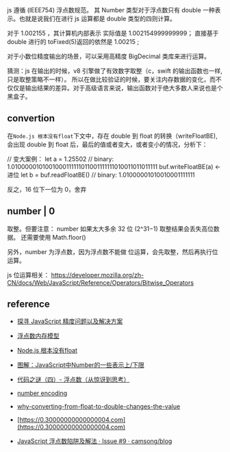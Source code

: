 


js 遵循 (IEEE754) 浮点数规范。 其 Number 类型对于浮点数只有 double 一种表示。也就是说我们在进行 js 运算都是 double 类型的四则计算。

对于 1.002155 ，其计算机内部表示 实际值是 1.002154999999999； 直接基于 double 进行的 toFixed(5)返回的依然是 1.00215 ;

对于小数位精度输出的场景，可以采用高精度 BigDecimal 类库来进行运算。

猜测：js 在输出的时候，v8 引擎做了有效数字取整（c，swift 的输出函数也一样,只是取整策略不一样）。
所以在做比较验证的时候，要关注内存数据的变化，而不仅仅是输出结果的差异。对于高级语言来说，输出函数对于绝大多数人来说也是个黑盒子。


## convertion

在`Node.js 根本没有float`下文中，存在 double 到 float 的转换（writeFloatBE), 会出现 double 到 float 后，最后的值或者变大，或者变小的情况，分析下：

// 变大案例：
let a = 1.25502    			// binary: 1.0100000101001000111111011001111111010011011011111
buf.writeFloatBE(a) 										     <- 进位
let b = buf.readFloatBE()   // binary: 1.01000001010010001111111

反之，16 位下一位为 0，舍弃


##  number | 0

取整。但要注意： number 如果太大多余 32 位 (2^31−1) 取整结果会丢失高位数据。
还需要使用 Math.floor()

另外，number 为浮点数，因为浮点数不能做 位运算，会先取整，然后再执行位运算。


js 位运算相关： https://developer.mozilla.org/zh-CN/docs/Web/JavaScript/Reference/Operators/Bitwise_Operators



## reference

 - [探寻 JavaScript 精度问题以及解决方案](https://mp.weixin.qq.com/s/Sd-Wnq-7gp2LFnbfMp3R5g)
 - [浮点数内存模型](http://alvarto.github.io/VisualNumeric64/#12.55005)
 - [Node.js 根本没有float](https://mp.weixin.qq.com/s?__biz=MzIwNjQwMzUwMQ==&mid=2247485180&idx=1&sn=4169b92dda8c2fcc84ed6ac8f20eb1ab&chksm=9723643ea054ed282eb4287b20dacb530b881c91b7b93043e0939ee63234cf7d59788ee54800&mpshare=1&scene=1&srcid=0506UWFT5AaKy3ItVnmfiBiB&key=4d2184d4dd86ac88cb388013263fd9961ac47c652ff5c4ab0dc4c0a1655b24be503e58245345edb5efdbff71d6ca2570afbdb6d685e2b091e257e5004cdb7e58c37cdc8ec2a923f068b50e3fa43140a7&ascene=0&uin=MjA0ODAxOTEwMw%3D%3D&devicetype=iMac+MacBookPro12%2C1+OSX+OSX+10.12.4+build(16E195)&version=12020610&nettype=WIFI&fontScale=100&pass_ticket=a%2FuYUZvWyUWY2R0Qe1u3SgDhVlI1fQq3eDMkLCBa0%2FeOAbN5v31IY569HG%2Fw%2BleJ)

 - [图解：JavaScript中Number的一些表示上/下限](https://segmentfault.com/a/1190000000407658)
 - [代码之谜（四）- 浮点数（从惊讶到思考）](http://justjavac.com/codepuzzle/2012/11/02/codepuzzle-float-from-surprised-to-ponder.html)
 - [number encoding](http://2ality.com/2012/04/number-encoding.html)
 - [why-converting-from-float-to-double-changes-the-value](http://stackoverflow.com/questions/17504833/why-converting-from-float-to-double-changes-the-value)
 - [https://0.30000000000000004.com](https://0.30000000000000004.com)
 - [JavaScript 浮点数陷阱及解法 · Issue #9 · camsong/blog](https://github.com/camsong/blog/issues/9)
